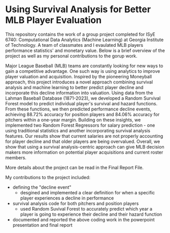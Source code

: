 # Using Survival Analysis for Better MLB Player Evaluation

This repository contains the work of a group project completed for ISyE 6740: Computational Data Analytics (Machine Learning) at Georgia Institute of Technology. A team of classmates and I evaulated MLB players performance statistics' and monetary value. Below is a brief overview of the project as well as my personal contributions to the gorup work. 

Major League Baseball (MLB) teams are constantly looking for new ways to gain a competitive advantage. One such way is using analytics to improve player valuation and acquisition. Inspired by the pioneering Moneyball approach, this project introduces a novel approach combining survival analysis and machine learning to better predict player decline and incorporate this decline information into valuation. Using data from the Lahman Baseball Database (1871-2023), we developed a Random Survival Forest model to predict individual player's survival and hazard functions. From these functions, we then predicted performance decline events, achieving 88.72\% accuracy for position players and 84.06\% accuracy for pitchers within a one-year margin. Building on these insights, we implemented two Random Forest Regressors for salary prediction - one using traditional statistics and another incorporating survival analysis features. Our results show that current salaries are not properly accounting for player decline and that older players are being overvalued. Overall, we show that using a survival analysis-centric approach can give MLB decision makers more information on potential player acquisitions and current roster members. 

More details about the project can be read in the Final Report File. 

My contributions to the project included:
- defining the "decline event"
    - desgined and implemented a clear definition for when a specific player experiences a decline in performance 
- survival analysis code for both pitchers and position players
    - used Random Suvival Forest to accurately predict which year a player is going to experience their decline and their          hazard function
- documented and reported the above coding work in the powerpoint presentation and final report
